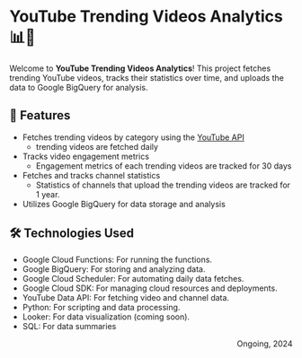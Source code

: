 # YouTube Trending Videos Analytics 📊🎥

Welcome to **YouTube Trending Videos Analytics**! This project fetches trending YouTube videos, tracks their statistics over time, and uploads the data to Google BigQuery for analysis.

## 🌟 Features
- Fetches trending videos by category using the [YouTube API](https://developers.google.com/youtube/v3/docs)
    - trending videos are fetched daily 
- Tracks video engagement metrics 
    - Engagement metrics of each trending videos are tracked for 30 days
- Fetches and tracks channel statistics
    - Statistics of channels that upload the trending videos are tracked for 1 year. 
- Utilizes Google BigQuery for data storage and analysis


## 🛠 Technologies Used
- Google Cloud Functions: For running the functions.
- Google BigQuery: For storing and analyzing data.
- Google Cloud Scheduler: For automating daily data fetches.
- Google Cloud SDK: For managing cloud resources and deployments.
- YouTube Data API: For fetching video and channel data.
- Python: For scripting and data processing.
- Looker: For data visualization (coming soon).
- SQL: For data summaries 



<div align="right">Ongoing, 2024</div>
